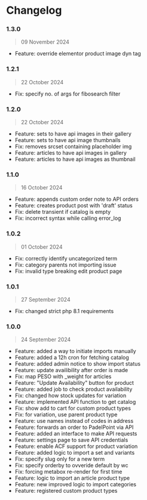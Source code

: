 # Changelog

### 1.3.0

> 09 November 2024

- Feature: override elementor product image dyn tag

### 1.2.1

> 22 October 2024

- Fix: specify no. of args for fibosearch filter

### 1.2.0

> 22 October 2024

- Feature: sets to have api images in their gallery
- Feature: sets to have api image thumbnails
- Fix: removes srcset containing placeholder img
- Feature: articles to have api images in gallery
- Feature: articles to have api images as thumbnail

### 1.1.0

> 16 October 2024

- Feature: appends custom order note to API orders
- Feature: creates product post with 'draft' status
- Fix: delete transient if catalog is empty
- Fix: incorrect syntax while calling error_log

### 1.0.2

> 01 October 2024

- Fix: correctly identify uncategorized term
- Fix: category parents not importing issue
- Fix: invalid type breaking edit product page

### 1.0.1

> 27 September 2024

- Fix: changed strict php 8.1 requirements

### 1.0.0

> 24 September 2024

- Feature: added a way to initiate imports manually
- Feature: added a 12h cron for fetching catalog
- Feature: added admin notice to show import status
- Feature: update availibility after order is made
- Fix: map PESO with _weight for articles
- Feature: "Update Availability" button for product
- Feature: added job to check product availability
- Fix: changed how stock updates for variation
- Feature: implemented API function to get catalog
- Fix: show add to cart for custom product types
- Fix: for variation, use parent product type
- Feature: use names instead of codes in address
- Feature: forwards an order to PadelPoint via API
- Feature: added an interface to make API requests
- Feature: settings page to save API credentials
- Feature: enable ACF support for product variation
- Feature: added logic to import a set and variants
- Fix: specify slug only for a new term
- Fix: specify orderby to ovveride default by wc
- Fix: forcing metabox re-render for first time
- Feature: logic to import an article product type
- Feature: new improved logic to import categories
- Feature: registered custom product types

